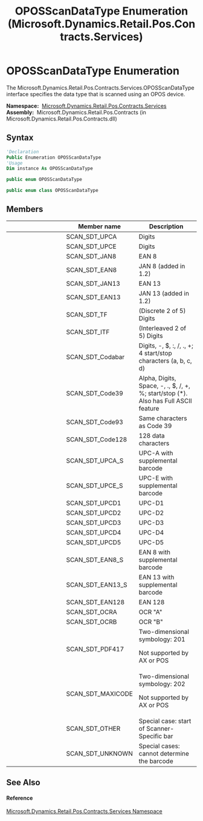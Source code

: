 ﻿---
title: OPOSScanDataType Enumeration (Microsoft.Dynamics.Retail.Pos.Contracts.Services)
TOCTitle: OPOSScanDataType Enumeration
ms:assetid: T:Microsoft.Dynamics.Retail.Pos.Contracts.Services.OPOSScanDataType
ms:mtpsurl: https://technet.microsoft.com/en-us/library/microsoft.dynamics.retail.pos.contracts.services.oposscandatatype(v=AX.60)
ms:contentKeyID: 47344083
ms.date: 05/18/2015
mtps_version: v=AX.60
f1_keywords:
- Microsoft.Dynamics.Retail.Pos.Contracts.Services.OPOSScanDataType.SCAN_SDT_Code39
- Microsoft.Dynamics.Retail.Pos.Contracts.Services.OPOSScanDataType.SCAN_SDT_UPCD4
- Microsoft.Dynamics.Retail.Pos.Contracts.Services.OPOSScanDataType.SCAN_SDT_EAN128
- Microsoft.Dynamics.Retail.Pos.Contracts.Services.OPOSScanDataType.SCAN_SDT_PDF417
- Microsoft.Dynamics.Retail.Pos.Contracts.Services.OPOSScanDataType.SCAN_SDT_UPCE
- Microsoft.Dynamics.Retail.Pos.Contracts.Services.OPOSScanDataType.SCAN_SDT_EAN13_S
- Microsoft.Dynamics.Retail.Pos.Contracts.Services.OPOSScanDataType.SCAN_SDT_OCRB
- Microsoft.Dynamics.Retail.Pos.Contracts.Services.OPOSScanDataType.SCAN_SDT_UPCD3
- Microsoft.Dynamics.Retail.Pos.Contracts.Services.OPOSScanDataType.SCAN_SDT_ITF
- Microsoft.Dynamics.Retail.Pos.Contracts.Services.OPOSScanDataType.SCAN_SDT_Code128
- Microsoft.Dynamics.Retail.Pos.Contracts.Services.OPOSScanDataType.SCAN_SDT_UPCA_S
- Microsoft.Dynamics.Retail.Pos.Contracts.Services.OPOSScanDataType.SCAN_SDT_EAN13
- Microsoft.Dynamics.Retail.Pos.Contracts.Services.OPOSScanDataType.SCAN_SDT_MAXICODE
- Microsoft.Dynamics.Retail.Pos.Contracts.Services.OPOSScanDataType
- Microsoft.Dynamics.Retail.Pos.Contracts.Services.OPOSScanDataType.SCAN_SDT_UNKNOWN
- Microsoft.Dynamics.Retail.Pos.Contracts.Services.OPOSScanDataType.SCAN_SDT_EAN8_S
- Microsoft.Dynamics.Retail.Pos.Contracts.Services.OPOSScanDataType.SCAN_SDT_UPCD1
- Microsoft.Dynamics.Retail.Pos.Contracts.Services.OPOSScanDataType.SCAN_SDT_UPCA
- Microsoft.Dynamics.Retail.Pos.Contracts.Services.OPOSScanDataType.SCAN_SDT_Code93
- Microsoft.Dynamics.Retail.Pos.Contracts.Services.OPOSScanDataType.SCAN_SDT_TF
- Microsoft.Dynamics.Retail.Pos.Contracts.Services.OPOSScanDataType.SCAN_SDT_EAN8
- Microsoft.Dynamics.Retail.Pos.Contracts.Services.OPOSScanDataType.SCAN_SDT_Codabar
- Microsoft.Dynamics.Retail.Pos.Contracts.Services.OPOSScanDataType.SCAN_SDT_OTHER
- Microsoft.Dynamics.Retail.Pos.Contracts.Services.OPOSScanDataType.SCAN_SDT_UPCD2
- Microsoft.Dynamics.Retail.Pos.Contracts.Services.OPOSScanDataType.SCAN_SDT_JAN13
- Microsoft.Dynamics.Retail.Pos.Contracts.Services.OPOSScanDataType.SCAN_SDT_UPCD5
- Microsoft.Dynamics.Retail.Pos.Contracts.Services.OPOSScanDataType.SCAN_SDT_UPCE_S
- Microsoft.Dynamics.Retail.Pos.Contracts.Services.OPOSScanDataType.SCAN_SDT_JAN8
- Microsoft.Dynamics.Retail.Pos.Contracts.Services.OPOSScanDataType.SCAN_SDT_OCRA
dev_langs:
- CSharp
- C++
- VB
---

# OPOSScanDataType Enumeration

The Microsoft.Dynamics.Retail.Pos.Contracts.Services.OPOSScanDataType interface specifies the data type that is scanned using an OPOS device.

**Namespace:**  [Microsoft.Dynamics.Retail.Pos.Contracts.Services](microsoft-dynamics-retail-pos-contracts-services-namespace.md)  
**Assembly:**  Microsoft.Dynamics.Retail.Pos.Contracts (in Microsoft.Dynamics.Retail.Pos.Contracts.dll)

## Syntax

``` vb
'Declaration
Public Enumeration OPOSScanDataType
'Usage
Dim instance As OPOSScanDataType
```

``` csharp
public enum OPOSScanDataType
```

``` c++
public enum class OPOSScanDataType
```

## Members

<table>
<colgroup>
<col style="width: 33%" />
<col style="width: 33%" />
<col style="width: 33%" />
</colgroup>
<thead>
<tr class="header">
<th></th>
<th>Member name</th>
<th>Description</th>
</tr>
</thead>
<tbody>
<tr class="odd">
<td></td>
<td>SCAN_SDT_UPCA</td>
<td>Digits</td>
</tr>
<tr class="even">
<td></td>
<td>SCAN_SDT_UPCE</td>
<td>Digits</td>
</tr>
<tr class="odd">
<td></td>
<td>SCAN_SDT_JAN8</td>
<td>EAN 8</td>
</tr>
<tr class="even">
<td></td>
<td>SCAN_SDT_EAN8</td>
<td>JAN 8 (added in 1.2)</td>
</tr>
<tr class="odd">
<td></td>
<td>SCAN_SDT_JAN13</td>
<td>EAN 13</td>
</tr>
<tr class="even">
<td></td>
<td>SCAN_SDT_EAN13</td>
<td>JAN 13 (added in 1.2)</td>
</tr>
<tr class="odd">
<td></td>
<td>SCAN_SDT_TF</td>
<td>(Discrete 2 of 5) Digits</td>
</tr>
<tr class="even">
<td></td>
<td>SCAN_SDT_ITF</td>
<td>(Interleaved 2 of 5) Digits</td>
</tr>
<tr class="odd">
<td></td>
<td>SCAN_SDT_Codabar</td>
<td>Digits, -, $, :, /, ., +; 4 start/stop characters (a, b, c, d)</td>
</tr>
<tr class="even">
<td></td>
<td>SCAN_SDT_Code39</td>
<td>Alpha, Digits, Space, -, ., $, /, +, %; start/stop (*). Also has Full ASCII feature</td>
</tr>
<tr class="odd">
<td></td>
<td>SCAN_SDT_Code93</td>
<td>Same characters as Code 39</td>
</tr>
<tr class="even">
<td></td>
<td>SCAN_SDT_Code128</td>
<td>128 data characters</td>
</tr>
<tr class="odd">
<td></td>
<td>SCAN_SDT_UPCA_S</td>
<td>UPC-A with supplemental barcode</td>
</tr>
<tr class="even">
<td></td>
<td>SCAN_SDT_UPCE_S</td>
<td>UPC-E with supplemental barcode</td>
</tr>
<tr class="odd">
<td></td>
<td>SCAN_SDT_UPCD1</td>
<td>UPC-D1</td>
</tr>
<tr class="even">
<td></td>
<td>SCAN_SDT_UPCD2</td>
<td>UPC-D2</td>
</tr>
<tr class="odd">
<td></td>
<td>SCAN_SDT_UPCD3</td>
<td>UPC-D3</td>
</tr>
<tr class="even">
<td></td>
<td>SCAN_SDT_UPCD4</td>
<td>UPC-D4</td>
</tr>
<tr class="odd">
<td></td>
<td>SCAN_SDT_UPCD5</td>
<td>UPC-D5</td>
</tr>
<tr class="even">
<td></td>
<td>SCAN_SDT_EAN8_S</td>
<td>EAN 8 with supplemental barcode</td>
</tr>
<tr class="odd">
<td></td>
<td>SCAN_SDT_EAN13_S</td>
<td>EAN 13 with supplemental barcode</td>
</tr>
<tr class="even">
<td></td>
<td>SCAN_SDT_EAN128</td>
<td>EAN 128</td>
</tr>
<tr class="odd">
<td></td>
<td>SCAN_SDT_OCRA</td>
<td>OCR &quot;A&quot;</td>
</tr>
<tr class="even">
<td></td>
<td>SCAN_SDT_OCRB</td>
<td>OCR &quot;B&quot;</td>
</tr>
<tr class="odd">
<td></td>
<td>SCAN_SDT_PDF417</td>
<td>Two-dimensional symbology: 201
<p>Not supported by AX or POS</p></td>
</tr>
<tr class="even">
<td></td>
<td>SCAN_SDT_MAXICODE</td>
<td>Two-dimensional symbology: 202
<p>Not supported by AX or POS</p></td>
</tr>
<tr class="odd">
<td></td>
<td>SCAN_SDT_OTHER</td>
<td>Special case: start of Scanner-Specific bar</td>
</tr>
<tr class="even">
<td></td>
<td>SCAN_SDT_UNKNOWN</td>
<td>Special cases: cannot determine the barcode</td>
</tr>
</tbody>
</table>


## See Also

#### Reference

[Microsoft.Dynamics.Retail.Pos.Contracts.Services Namespace](microsoft-dynamics-retail-pos-contracts-services-namespace.md)

